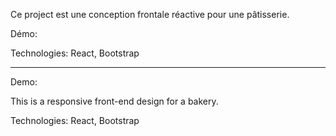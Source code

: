 Ce project est une conception frontale réactive pour une pâtisserie.

Démo: 

Technologies: React, Bootstrap

---------------------------------------------

Demo: 


This is a responsive front-end design for a bakery.

Technologies: React, Bootstrap